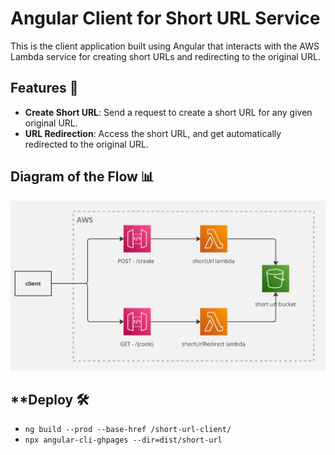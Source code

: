 # Angular Client for Short URL Service

This is the client application built using Angular that interacts with the AWS Lambda service for creating short URLs and redirecting to the original URL.

## Features 🚀

- **Create Short URL**: Send a request to create a short URL for any given original URL.
- **URL Redirection**: Access the short URL, and get automatically redirected to the original URL.

## **Diagram of the Flow** 📊

![diagram flow](./assets/shortUrlDiagram.jpg)

## **Deploy 🛠️

- `ng build --prod --base-href /short-url-client/`
- `npx angular-cli-ghpages --dir=dist/short-url`
